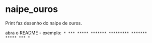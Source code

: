 # naipe_ouros
Print faz desenho do naipe de ouros.

abra o README - exemplo:<code>
              * 
             ***
            *****
           *******
          *********
           *******
            *****
             ***
              *
</code>
